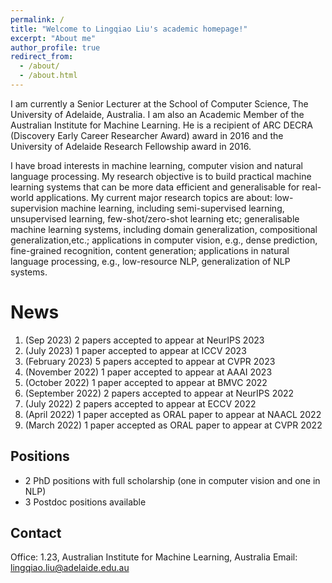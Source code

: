 ```yaml
---
permalink: /
title: "Welcome to Lingqiao Liu's academic homepage!"
excerpt: "About me"
author_profile: true
redirect_from: 
  - /about/
  - /about.html
---
```



I am currently a Senior Lecturer at the School of Computer Science, The University of Adelaide, Australia. I am also an Academic Member of the Australian Institute for Machine Learning. He is a recipient of ARC DECRA (Discovery Early Career Researcher Award) award in 2016 and the University of Adelaide Research Fellowship award in 2016. 

I have broad interests in machine learning, computer vision and natural language processing. My research objective is to build practical machine learning systems that can be more data efficient and generalisable for real-world applications. My current major research topics are about: low-supervision machine learning, including semi-supervised learning, unsupervised learning, few-shot/zero-shot learning etc; generalisable machine learning systems, including domain generalization, compositional generalization,etc.; applications in computer vision, e.g., dense prediction, fine-grained recognition, content generation; applications in natural language processing, e.g., low-resource NLP, generalization of NLP systems. 

News
======
1. (Sep 2023) 2 papers accepted to appear at NeurIPS 2023
1. (July 2023) 1 paper accepted to appear at ICCV 2023
1. (February 2023) 5 papers accepted to appear at CVPR 2023
1. (November 2022) 1 paper accepted to appear at AAAI 2023
1. (October 2022) 1 paper accepted to appear at BMVC 2022
1. (September 2022) 2 papers accepted to appear at NeurIPS 2022
1. (July 2022) 2 papers accepted to appear at ECCV 2022
1. (April 2022) 1 paper accepted as ORAL paper to appear at NAACL 2022 
1. (March 2022) 1 paper accepted as ORAL paper to appear at CVPR 2022 

**Positions**
-------
- 2 PhD positions with full scholarship (one in computer vision and one in NLP)
- 3 Postdoc positions available 

Contact
------
Office: 1.23, Australian Institute for Machine Learning, Australia
Email: lingqiao.liu@adelaide.edu.au

